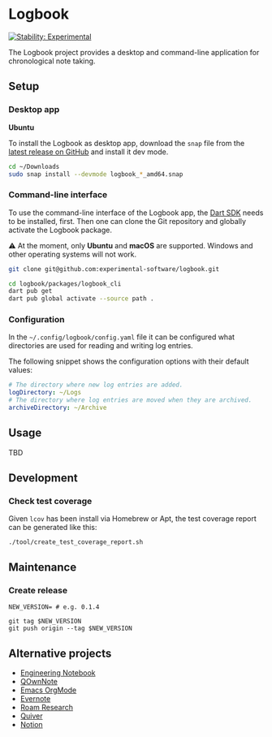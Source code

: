 # Logbook

[![Stability: Experimental](https://masterminds.github.io/stability/experimental.svg)](https://masterminds.github.io/stability/experimental.html)

The Logbook project provides a desktop and command-line application for chronological note taking.

## Setup

### Desktop app

**Ubuntu**

To install the Logbook as desktop app, download the `snap` file from the [latest release on GitHub](https://github.com/experimental-software/logbook/releases/latest) and install it dev mode.

```sh
cd ~/Downloads
sudo snap install --devmode logbook_*_amd64.snap
```

### Command-line interface

To use the command-line interface of the Logbook app, the [Dart SDK](https://dart.dev/get-dart) needs to be installed, first.
Then one can clone the Git repository and globally activate the Logbook package.

⚠️ At the moment, only **Ubuntu** and **macOS** are supported. Windows and other operating systems will not work.

```sh
git clone git@github.com:experimental-software/logbook.git

cd logbook/packages/logbook_cli
dart pub get
dart pub global activate --source path .
```

### Configuration

In the `~/.config/logbook/config.yaml` file it can be configured what directories are used for reading and writing log entries.

The following snippet shows the configuration options with their default values:

```yaml
# The directory where new log entries are added.
logDirectory: ~/Logs
# The directory where log entries are moved when they are archived.
archiveDirectory: ~/Archive
```

## Usage

TBD

## Development

### Check test coverage

Given `lcov` has been install via Homebrew or Apt, the test coverage report can be generated like this:

```
./tool/create_test_coverage_report.sh
```

## Maintenance

### Create release

```
NEW_VERSION= # e.g. 0.1.4

git tag $NEW_VERSION
git push origin --tag $NEW_VERSION
```

## Alternative projects

- [Engineering Notebook](https://www.youtube.com/watch?v=xaFqpd7lNM4)
- [QOwnNote](https://www.qownnotes.org)
- [Emacs OrgMode](https://orgmode.org)
- [Evernote](https://evernote.com)
- [Roam Research](https://roamresearch.com)
- [Quiver](https://yliansoft.com/)
- [Notion](https://www.notion.so/product)
